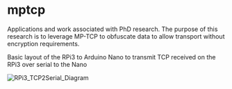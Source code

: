 # mptcp

Applications and work associated with PhD research. The purpose of this research is to leverage MP-TCP to obfuscate data to allow transport without encryption requirements. 

Basic layout of the RPi3 to Arduino Nano to transmit TCP received on the RPi3 over serial to the Nano


![RPi3_TCP2Serial_Diagram](https://user-images.githubusercontent.com/17393233/159374336-6384f379-f9f4-4fc2-a64b-f222044065a0.png)
